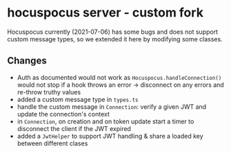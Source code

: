 # hocuspocus server - custom fork

Hocuspocus currently (2021-07-06) has some bugs and does not support custom message types, so we
extended it here by modifying some classes.

## Changes

* Auth as documented would not work as `Hocuspocus.handleConnection()` would not stop if a
  hook throws an error -> disconnect on any errors and re-throw truthy values
* added a custom message type in `types.ts`
* handle the custom message in `Connection`: verify a given JWT and update the connection's context
* in `Connection`, on creation and on token update start a timer to disconnect the client if the JWT
  expired
* added a `JwtHelper` to support JWT handling & share a loaded key between different clases